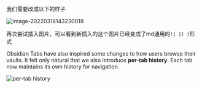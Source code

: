 我们需要改成以下的样子

![image-20220318143230018](https://img-blog.csdnimg.cn/img_convert/19e397d767baf87e41289304b6390998.png)

再次尝试插入图片，可以看到新插入的这个图片已经变成了md通用的`![ ]( )`形式

Obsidian
Tabs have also inspired some changes to how users browse their vaults. It felt only natural that we also introduce **per-tab history**. Each tab now maintains its own history for navigation.

![per-tab history](https://user-images.githubusercontent.com/693981/191052493-8109f1a1-411c-4b61-b435-788d0cac3231.png)
